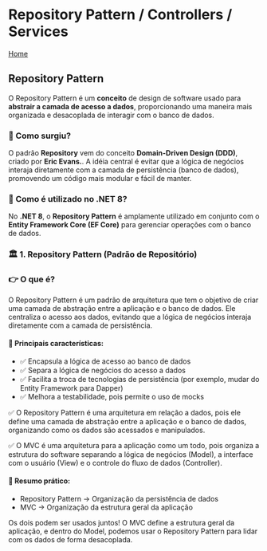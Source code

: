 # Repository Pattern / Controllers / Services


<div> 
<p><a href="https://github.com/JosiTubaroski/WEB-API-com-.NET-8-e-SQL-Server">Home</a></p>
</div> 

## Repository Pattern

O Repository Pattern é um <b>conceito</b> de design de software usado para <b>abstrair a camada de acesso a dados</b>, proporcionando uma maneira mais organizada e desacoplada de interagir com o banco de dados.

### 🔹 Como surgiu?

O padrão <b>Repository</b> vem do conceito <b>Domain-Driven Design (DDD)</b>, criado por <b>Eric Evans.</b>. A idéia central é evitar que a lógica de negócios interaja diretamente com a camada de persistência (banco de dados), promovendo um código mais modular e fácil de manter.

### 🔹 Como é utilizado no .NET 8?

No <b>.NET 8</b>, o <b>Repository Pattern</b> é amplamente utilizado em conjunto com o <b>Entity Framework Core (EF Core)</b> para gerenciar operações com o banco de dados.

### 🏛 1. Repository Pattern (Padrão de Repositório)

### 👉 O que é?

 O Repository Pattern é um padrão de arquitetura que tem o objetivo de criar uma camada de abstração entre a aplicação e o banco de dados. Ele centraliza o acesso aos dados, evitando que a lógica de negócios interaja diretamente com a camada de persistência.

 #### 📌 Principais características:

 - ✅ Encapsula a lógica de acesso ao banco de dados
 - ✅ Separa a lógica de negócios do acesso a dados
 - ✅ Facilita a troca de tecnologias de persistência (por exemplo, mudar do Entity Framework para Dapper)
 - ✅ Melhora a testabilidade, pois permite o uso de mocks

<p>✅ O Repository Pattern é uma arquitetura em relação a dados, pois ele define uma camada de abstração entre a aplicação e o banco de dados, organizando como os dados são acessados e manipulados.</p>

<p>✅ O MVC é uma arquitetura para a aplicação como um todo, pois organiza a estrutura do software separando a lógica de negócios (Model), a interface com o usuário (View) e o controle do fluxo de dados (Controller).</p>

#### 📌 Resumo prático:

- Repository Pattern → Organização da persistência de dados
- MVC → Organização da estrutura geral da aplicação

 Os dois podem ser usados juntos! O MVC define a estrutura geral da aplicação, e dentro do Model, podemos usar o Repository Pattern para lidar com os dados de forma desacoplada.
  

